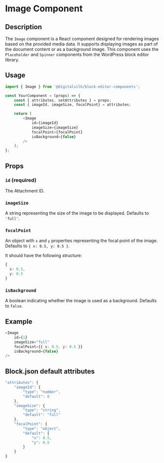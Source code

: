 # Image Component

## Description

The `Image` component is a React component designed for rendering images based on the provided media data. It supports displaying images as part of the document content or as a background image. This component uses the `Placeholder` and `Spinner` components from the WordPress block editor library.

## Usage

```js
import { Image } from '@digitalsilk/block-editor-components';

const YourComponent = (props) => {
    const { attributes, setAttributes } = props;
    const { imageId, imageSize, focalPoint} = attributes;

    return (
        <Image
            id={imageId}
            imageSize={imageSize}
            focalPoint={focalPoint}
            isBackground={false}
        />
    );
};
```

## Props

### `id` (required)

The Attachment ID. 

### `imageSize`

A string representing the size of the image to be displayed. Defaults to `'full'`.

### `focalPoint`

An object with `x` and `y` properties representing the focal point of the image. Defaults to `{ x: 0.5, y: 0.5 }`. 

It should have the following structure:

```js
{
  x: 0.5, 
  y: 0.5 
}
```

### `isBackground`

A boolean indicating whether the image is used as a background. Defaults to `false`.

## Example

```js
<Image
    id={1}
    imageSize="full"
    focalPoint={{ x: 0.5, y: 0.5 }}
    isBackground={false}
/>
```

## Block.json default attributes

```js
"attributes": {
    "imageId": {
        "type": "number",
        "default": 0
    },
    "imageSize": {
        "type": "string",
        "default": "full"
    },
    "focalPoint": {
        "type": "object",
        "default": {
            "x": 0.5,
            "y": 0.5
        }
    }
}
```
